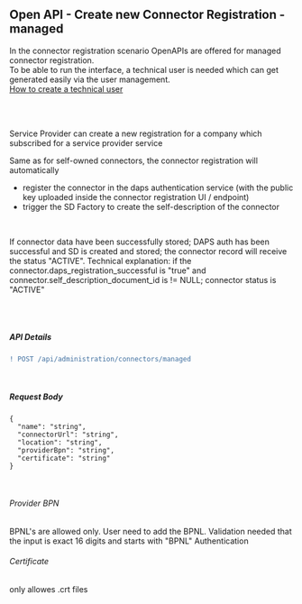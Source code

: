 ## Open API - Create new Connector Registration - managed 

In the connector registration scenario OpenAPIs are offered for managed connector registration.  
To be able to run the interface, a technical user is needed which can get generated easily via the user management.
<br>
[How to create a technical user](/docs/03.%20User%20Management/3%20Technical%20User/02.%20Create%20Technical%20User.md)

<br>
<br>

Service Provider can create a new registration for a company which subscribed for a service provider service

Same as for self-owned connectors, the connector registration will automatically 

* register the connector in the daps authentication service (with the public key uploaded inside the connector registration UI / endpoint)
* trigger the SD Factory to create the self-description of the connector

<br>

If connector data have been successfully stored; DAPS auth has been successful and SD is created and stored; the connector record will receive the status "ACTIVE". Technical explanation: if the connector.daps_registration_successful is "true" and connector.self_description_document_id is != NULL; connector status is "ACTIVE"

<br>
<br>

##### API Details

```diff
! POST /api/administration/connectors/managed
```

<br>

##### Request Body

    {
      "name": "string",
      "connectorUrl": "string",
      "location": "string",
      "providerBpn": "string",
      "certificate": "string"
    }

<br>

###### Provider BPN
BPNL's are allowed only. User need to add the BPNL. Validation needed that the input is exact 16 digits and starts with "BPNL"
Authentication

###### Certificate
only allowes .crt files

<br>
<br>
